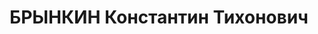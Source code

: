 ---
title: БРЫНКИН Константин Тихонович
description: "воентехник 2 ранга, пом. по техчасти ком. роты 8 отдельной мех. бригады\
  \ КВО. \n  ВКВС - 26.12.1937, ВМН. Расстрелян 27.12.1937, Киев"
---